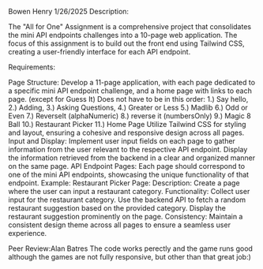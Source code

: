 Bowen Henry
1/26/2025
Description:

The "All for One" Assignment is a comprehensive project that consolidates the mini API endpoints challenges into a 10-page web application. The focus of this assignment is to build out the front end using Tailwind CSS, creating a user-friendly interface for each API endpoint.


Requirements:

Page Structure:
Develop a 11-page application, with each page dedicated to a specific mini API endpoint challenge, and a home page with links to each page. (except for Guess It)
Does not have to be in this order:
1.) Say hello, 2.) Adding, 3.) Asking Questions, 4.) Greater or Less 5.) Madlib 6.) Odd or Even 7.) ReverseIt (alphaNumeric) 8.) reverse it (numbersOnly) 9.) Magic 8 Ball 10.) Restaurant Picker 11.) Home Page
Utilize Tailwind CSS for styling and layout, ensuring a cohesive and responsive design across all pages.
Input and Display:
Implement user input fields on each page to gather information from the user relevant to the respective API endpoint.
Display the information retrieved from the backend in a clear and organized manner on the same page.
API Endpoint Pages:
Each page should correspond to one of the mini API endpoints, showcasing the unique functionality of that endpoint.
Example: Restaurant Picker Page:
Description: Create a page where the user can input a restaurant category.
Functionality: Collect user input for the restaurant category.
Use the backend API to fetch a random restaurant suggestion based on the provided category.
Display the restaurant suggestion prominently on the page.
Consistency:
Maintain a consistent design theme across all pages to ensure a seamless user experience.

Peer Review:Alan Batres The code works perectly and the game runs good although the games are not fully responsive, but other than that great job:)
